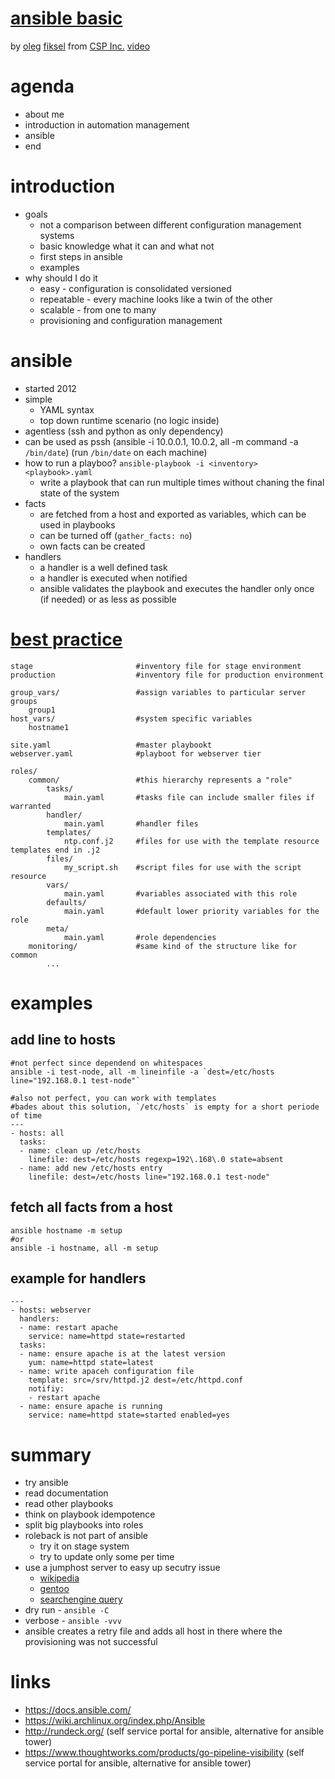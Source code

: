# [ansible basic](http://programm.froscon.de/2015/events/1512.html)

by [oleg](oleg@fiksel.info) [fiksel](http://fiksel.info) from [CSP Inc.](http://www.cspi.com/)
[video](https://media.ccc.de/browse/conferences/froscon/2015/froscon2015-1512-ansible_basics.html)

# agenda

* about me
* introduction in automation management
* ansible
* end

# introduction

* goals
    * not a comparison between different configuration management systems
    * basic knowledge what it can and what not
    * first steps in ansible
    * examples
* why should I do it
    * easy -  configuration is consolidated versioned
    * repeatable - every machine looks like a twin of the other
    * scalable - from one to many
    * provisioning and configuration management

# ansible

* started 2012
* simple
    * YAML syntax
    * top down runtime scenario (no logic inside)
* agentless (ssh and python as only dependency)
* can be used as pssh (ansible -i 10.0.0.1, 10.0.2, all -m command -a `/bin/date`)  (run `/bin/date` on each machine)
* how to run a playboo? `ansible-playbook -i <inventory> <playbook>.yaml`
    * write a playbook that can run multiple times without chaning the final state of the system
* facts
    * are fetched from a host and exported as variables, which can be used in playbooks
    * can be turned off (`gather_facts: no`)
    * own facts can be created
* handlers
    * a handler is a well defined task
    * a handler is executed when notified
    * ansible validates the playbook and executes the handler only once (if needed) or as less as possible

# [best practice](https://docs.ansible.com/playbooks_best_practices.html)

```
stage                       #inventory file for stage environment
production                  #inventory file for production environment

group_vars/                 #assign variables to particular server groups
    group1
host_vars/                  #system specific variables
    hostname1

site.yaml                   #master playbookt
webserver.yaml              #playboot for webserver tier

roles/
    common/                 #this hierarchy represents a "role"
        tasks/
            main.yaml       #tasks file can include smaller files if warranted
        handler/
            main.yaml       #handler files
        templates/
            ntp.conf.j2     #files for use with the template resource templates end in .j2
        files/
            my_script.sh    #script files for use with the script resource
        vars/
            main.yaml       #variables associated with this role
        defaults/
            main.yaml       #default lower priority variables for the role
        meta/
            main.yaml       #role dependencies
    monitoring/             #same kind of the structure like for common
        ...
```

# examples

## add line to hosts

```
#not perfect since dependend on whitespaces
ansible -i test-node, all -m lineinfile -a `dest=/etc/hosts line="192.168.0.1 test-node"`
```

```
#also not perfect, you can work with templates
#bades about this solution, `/etc/hosts` is empty for a short periode of time
---
- hosts: all
  tasks:
  - name: clean up /etc/hosts
    linefile: dest=/etc/hosts regexp=192\.168\.0 state=absent
  - name: add new /etc/hosts entry
    linefile: dest=/etc/hosts line="192.168.0.1 test-node"
```

## fetch all facts from a host


```
ansible hostname -m setup
#or
ansible -i hostname, all -m setup
```

## example for handlers

```
---
- hosts: webserver
  handlers:
  - name: restart apache
    service: name=httpd state=restarted
  tasks:
  - name: ensure apache is at the latest version
    yum: name=httpd state=latest
  - name: write apaceh configuration file
    template: src=/srv/httpd.j2 dest=/etc/httpd.conf
    notifiy:
    - restart apache
  - name: ensure apache is running
    service: name=httpd state=started enabled=yes
```

# summary

* try ansible
* read documentation
* read other playbooks
* think on playbook idempotence
* split big playbooks into roles
* roleback is not part of ansible
    * try it on stage system
    * try to update only some per time
* use a jumphost server to easy up secutry issue
    * [wikipedia](https://en.wikipedia.org/wiki/Jump_Server)
    * [gentoo](https://wiki.gentoo.org/wiki/SSH_jump_host)
    * [searchengine query](https://duckduckgo.com/?q=jumphost)
* dry run - `ansible -C`
* verbose - `ansible -vvv`
* ansible creates a retry file and adds all host in there where the provisioning was not successful

# links

* https://docs.ansible.com/
* https://wiki.archlinux.org/index.php/Ansible
* http://rundeck.org/ (self service portal for ansible, alternative for ansible tower)
* https://www.thoughtworks.com/products/go-pipeline-visibility (self service portal for ansible, alternative for ansible tower)
